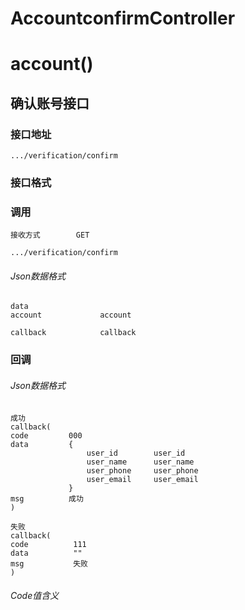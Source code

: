 # AccountconfirmController #
# account() #
## 确认账号接口


### 接口地址


```
.../verification/confirm
```

### 接口格式

### 调用

```
接收方式        GET
```

```
.../verification/confirm
```

###### Json数据格式
```
data
account             account

callback            callback
```

### 回调
###### Json数据格式

```
成功
callback(
code         000
data         {
                 user_id        user_id
                 user_name      user_name
                 user_phone     user_phone
                 user_email     user_email
             }
msg          成功
)
```

```
失败
callback(
code          111
data          ""
msg           失败
)
```

###### Code值含义

```
```